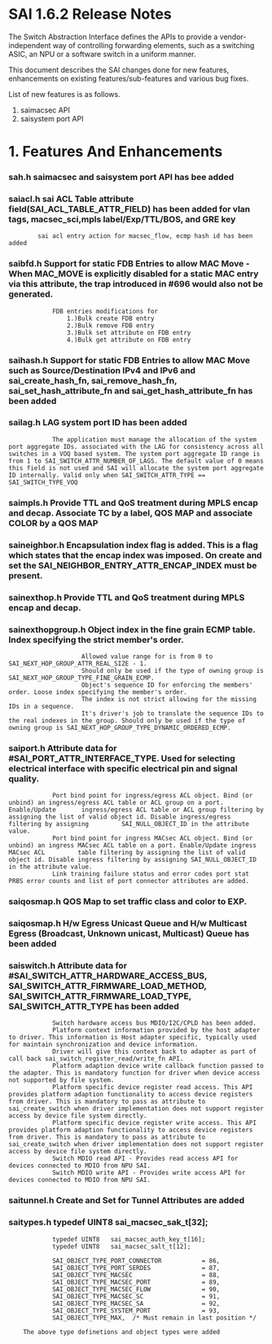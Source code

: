 
# SAI 1.6.2 Release Notes

The Switch Abstraction Interface defines the APIs to provide a vendor-independent way of controlling forwarding elements, such as a switching ASIC, an NPU or a software switch in a uniform manner.

This document describes the SAI changes done for new features, enhancements on existing features/sub-features and various bug fixes.

List of new features is as follows.
1) saimacsec API
2) saisystem port API

# 1. Features And Enhancements  

### sah.h		saimacsec and saisystem port API has bee added

### saiacl.h	sai ACL Table attribute field(SAI_ACL_TABLE_ATTR_FIELD) has been added for vlan tags, macsec_sci,mpls label/Exp/TTL/BOS, and GRE key 
			sai acl entry action for macsec_flow, ecmp hash id has been added

### saibfd.h	Support for static FDB Entries to allow MAC Move -  When MAC_MOVE is explicitly disabled for a static MAC entry via this attribute, the trap introduced in #696 would also not be generated.
				FDB entries modifications for
					1.)Bulk create FDB entry
					2.)Bulk remove FDB entry
					3.)Bulk set attribute on FDB entry
					4.)Bulk get attribute on FDB entry

### saihash.h	Support for static FDB Entries to allow MAC Move such as Source/Destination IPv4 and IPv6 and sai_create_hash_fn, sai_remove_hash_fn, sai_set_hash_attribute_fn and sai_get_hash_attribute_fn has been added

### sailag.h	LAG system port ID has been added
				The application must manage the allocation of the system port aggregate IDs. associated with the LAG for consistency across all switches in a VOQ based system. The system port aggregate ID range is from 1 to SAI_SWITCH_ATTR_NUMBER_OF_LAGS. The default value of 0 means this field is not used and SAI will allocate the system port aggregate ID internally. Valid only when SAI_SWITCH_ATTR_TYPE	== SAI_SWITCH_TYPE_VOQ

### saimpls.h	Provide TTL and QoS treatment during MPLS encap and decap. Associate TC by a label, QOS MAP and associate COLOR by a QOS MAP

### saineighbor.h   Encapsulation index flag is added. This is a flag which states that the encap index was imposed. On create and set the SAI_NEIGHBOR_ENTRY_ATTR_ENCAP_INDEX must be present.

### sainexthop.h	Provide TTL and QoS treatment during MPLS encap and decap. 

### sainexthopgroup.h	Object index in the fine grain ECMP table. Index specifying the strict member's order. 
						Allowed value range for is from 0 to SAI_NEXT_HOP_GROUP_ATTR_REAL_SIZE - 1. 
						Should only be used if the type of owning group is SAI_NEXT_HOP_GROUP_TYPE_FINE_GRAIN_ECMP.
						Object's sequence ID for enforcing the members' order. Loose index specifying the member's order. 
						The index is not strict allowing for the missing IDs in a sequence. 
						It's driver's job to translate the sequence IDs to the real indexes in the group. Should only be used if the type of owning group is SAI_NEXT_HOP_GROUP_TYPE_DYNAMIC_ORDERED_ECMP.

### saiport.h	Attribute data for #SAI_PORT_ATTR_INTERFACE_TYPE. Used for selecting electrical interface with specific electrical pin and signal quality.
				Port bind point for ingress/egress ACL object. Bind (or unbind) an ingress/egress ACL table or ACL group on a port. Enable/Update 		ingress/egress ACL table or ACL group filtering by assigning the list of valid object id. Disable ingress/egress filtering by assigning 		SAI_NULL_OBJECT_ID in the attribute value.
				Port bind point for ingress MACsec ACL object. Bind (or unbind) an ingress MACsec ACL table on a port. Enable/Update ingress MACsec ACL 		table filtering by assigning the list of valid object id. Disable ingress filtering by assigning SAI_NULL_OBJECT_ID in the attribute value.
				Link training failure status and error codes port stat PRBS error counts and list of port connector attributes are added.

### saiqosmap.h	QOS Map to set traffic class and color to EXP.

### saiqosmap.h	H/w Egress Unicast Queue and H/w Multicast Egress (Broadcast, Unknown unicast, Multicast) Queue has been added

### saiswitch.h	Attribute data for #SAI_SWITCH_ATTR_HARDWARE_ACCESS_BUS, SAI_SWITCH_ATTR_FIRMWARE_LOAD_METHOD, SAI_SWITCH_ATTR_FIRMWARE_LOAD_TYPE, 		SAI_SWITCH_ATTR_TYPE has been added 
				Switch hardware access bus MDIO/I2C/CPLD has been added.
				Platform context information provided by the host adapter to driver. This information is Host adapter specific, typically used for maintain synchronization and device information. 
				Driver will give this context back to adapter as part of call back sai_switch_register_read/write_fn API.
				Platform adaption device write callback function passed to the adapter. This is mandatory function for driver when device access not supported by file system.
				Platform specific device register read access. This API provides platform adaption functionality to access device registers from driver. This is mandatory to pass as attribute to 	 			sai_create_switch when driver implementation does not support register access by device file system directly.
				Platform specific device register write access. This API provides platform adaption functionality to access device registers from driver. This is mandatory to pass as attribute to 				sai_create_switch when driver implementation does not support register access by device file system directly.
				Switch MDIO read API - Provides read access API for devices connected to MDIO from NPU SAI.
				Switch MDIO write API - Provides write access API for devices connected to MDIO from NPU SAI.

### saitunnel.h	Create and Set for Tunnel Attributes are added

### saitypes.h	typedef UINT8   sai_macsec_sak_t[32];
				typedef UINT8   sai_macsec_auth_key_t[16];
				typedef UINT8   sai_macsec_salt_t[12];

				SAI_OBJECT_TYPE_PORT_CONNECTOR           = 86,
				SAI_OBJECT_TYPE_PORT_SERDES              = 87,
				SAI_OBJECT_TYPE_MACSEC                   = 88,
				SAI_OBJECT_TYPE_MACSEC_PORT              = 89,
				SAI_OBJECT_TYPE_MACSEC_FLOW              = 90,
				SAI_OBJECT_TYPE_MACSEC_SC                = 91,
				SAI_OBJECT_TYPE_MACSEC_SA                = 92,
				SAI_OBJECT_TYPE_SYSTEM_PORT              = 93,
				SAI_OBJECT_TYPE_MAX,  /* Must remain in last position */

		The above type definetions and object types were added